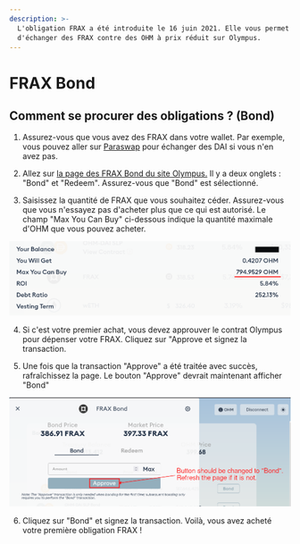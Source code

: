 ```yaml
---
description: >-
  L'obligation FRAX a été introduite le 16 juin 2021. Elle vous permet
  d'échanger des FRAX contre des OHM à prix réduit sur Olympus.
---
```


# FRAX Bond

## Comment se procurer des obligations ? \(Bond\)

1. Assurez-vous que vous avez des FRAX dans votre wallet. Par exemple, vous pouvez aller sur [Paraswap](https://paraswap.io/#/?network=ethereum) pour échanger des DAI si vous n'en avez pas.

2. Allez sur [la page des FRAX Bond du site Olympus.](https://app.olympusdao.finance/#/bonds/frax) Il y a deux onglets : "Bond" et "Redeem". Assurez-vous que "Bond" est sélectionné.  
  
3. Saisissez la quantité de FRAX que vous souhaitez céder. Assurez-vous que vous n'essayez pas d'acheter plus que ce qui est autorisé. Le champ "Max You Can Buy" ci-dessous indique la quantité maximale d'OHM que vous pouvez acheter.

![You can only purchase up to a certain amount of OHM](../../.gitbook/assets/max_you_can_buy.png)

4. Si c'est votre premier achat, vous devez approuver le contrat Olympus pour dépenser votre FRAX. Cliquez sur "Approve et signez la transaction.

5. Une fois que la transaction "Approve" a été traitée avec succès, rafraîchissez la page. Le bouton "Approve" devrait maintenant afficher "Bond"

![Refresh the page after the token approval process](../../.gitbook/assets/bond_frax_refresh.png)

6. Cliquez sur "Bond" et signez la transaction. Voilà, vous avez acheté votre première obligation FRAX !

